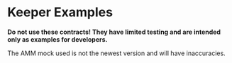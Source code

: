 # Keeper Examples

**Do not use these contracts! They have limited testing and are intended only as examples for developers.**

The AMM mock used is not the newest version and will have inaccuracies. 
